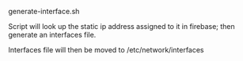 generate-interface.sh

Script will look up the static ip address assigned to it in firebase; then generate an interfaces file.

Interfaces file will then be moved to /etc/network/interfaces
